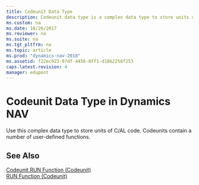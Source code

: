 ```yaml
---
title: Codeunit Data Type
description: Codeunit data type is a complex data type to store units of C/AL code. Codeunits contain several user-defined functions in Microsoft Dynamics NAV.
ms.custom: na
ms.date: 10/26/2017
ms.reviewer: na
ms.suite: na
ms.tgt_pltfrm: na
ms.topic: article
ms.prod: "dynamics-nav-2018"
ms.assetid: f22ec923-97df-4456-8ff1-d1862258f253
caps.latest.revision: 4
manager: edupont
---
```

# Codeunit Data Type in Dynamics NAV
Use this complex data type to store units of C/AL code. Codeunits contain a number of user-defined functions.  
  
## See Also  
 [Codeunit.RUN Function \(Codeunit\)](Codeunit.RUN-Function--Codeunit-.md)   
 [RUN Function \(Codeunit\)](RUN-Function--Codeunit-.md)